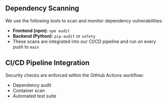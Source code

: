 ## Dependency Scanning

We use the following tools to scan and monitor dependency vulnerabilities:

- **Frontend (npm)**: `npm audit`
- **Backend (Python)**: `pip-audit` or `safety`
- These scans are integrated into our CI/CD pipeline and run on every push to `main`
## CI/CD Pipeline Integration

Security checks are enforced within the GitHub Actions workflow:
- Dependency audit
- Container scan
- Automated test suite